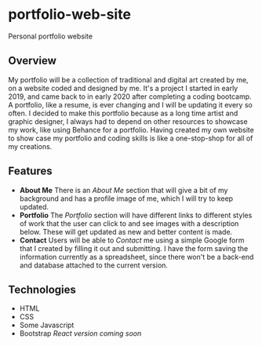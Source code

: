 # portfolio-web-site
Personal portfolio website

## Overview
My portfolio will be a collection of traditional and digital art created by me, on a website coded and designed by me. It's a project I started in early 2019, and came back to in early 2020 after completing a coding bootcamp. A portfolio, like a resume, is ever changing and I will be updating it every so often.
I decided to make this portfolio because as a long time artist and graphic designer, I always had to depend on other resources to showcase my work, like using Behance for a portfolio. Having created my own website to show case my portfolio and coding skills is like a one-stop-shop for all of my creations.

## Features
* **About Me** There is an *About Me* section that will give a bit of my background and has a profile image of me, which I will try to keep updated.
* **Portfolio** The *Portfolio* section will have different links to different styles of work that the user can click to and see images with a description below. These will get updated as new and better content is made.
* **Contact** Users will be able to *Contact* me using a simple Google form that I created by filling it out and submitting. I have the form saving the information currently as a spreadsheet, since there won't be a back-end and database attached to the current version.

## Technologies
* HTML
* CSS
* Some Javascript
* Bootstrap
*React version coming soon*